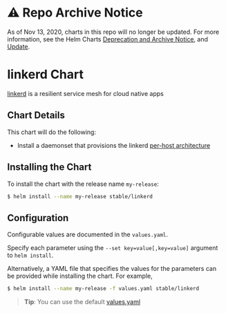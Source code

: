 # ⚠️ Repo Archive Notice

As of Nov 13, 2020, charts in this repo will no longer be updated.
For more information, see the Helm Charts [Deprecation and Archive Notice](https://github.com/helm/charts#%EF%B8%8F-deprecation-and-archive-notice), and [Update](https://helm.sh/blog/charts-repo-deprecation/).

# linkerd Chart

[linkerd](https://linkerd.io/) is a resilient service mesh for cloud native apps

## Chart Details
This chart will do the following:

* Install a daemonset that provisions the linkerd [per-host architecture](https://linkerd.io/in-depth/deployment#per-host)

## Installing the Chart

To install the chart with the release name `my-release`:

```bash
$ helm install --name my-release stable/linkerd
```

## Configuration

Configurable values are documented in the `values.yaml`.

Specify each parameter using the `--set key=value[,key=value]` argument to `helm install`.

Alternatively, a YAML file that specifies the values for the parameters can be provided while installing the chart. For example,

```bash
$ helm install --name my-release -f values.yaml stable/linkerd
```

> **Tip**: You can use the default [values.yaml](values.yaml)
